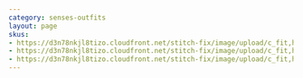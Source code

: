 ```yaml
---
category: senses-outfits
layout: page
skus:
- https://d3n78nkjl8tizo.cloudfront.net/stitch-fix/image/upload/c_fit,h_720,w_862/v1704876982/ysz0u6rrwn1xm2xajzom.jpg
- https://d3n78nkjl8tizo.cloudfront.net/stitch-fix/image/upload/c_fit,h_720,w_862/v1704900296/k83ygcax6mvtb3hgibh2.jpg
- https://d3n78nkjl8tizo.cloudfront.net/stitch-fix/image/upload/c_fit,h_720,w_862/v1704878216/pjjflt0zlu5xjxxsmvbc.jpg
---
```


